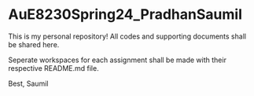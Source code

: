 # AuE8230Spring24_PradhanSaumil

This is my personal repository! All codes and supporting documents shall be shared here.

Seperate workspaces for each assignment shall be made with their respective README.md file.

Best,
Saumil
